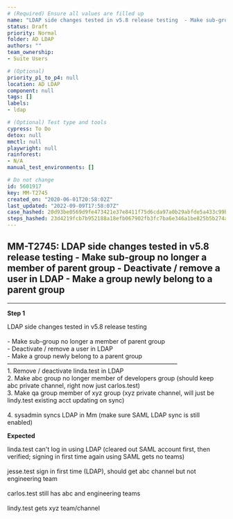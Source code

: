 ```yaml
---
# (Required) Ensure all values are filled up
name: "LDAP side changes tested in v5.8 release testing  - Make sub-group no longer a member of parent group - Deactivate / remove a user in LDAP - Make a group newly belong to a parent group"
status: Draft
priority: Normal
folder: AD LDAP
authors: ""
team_ownership: 
- Suite Users

# (Optional)
priority_p1_to_p4: null
location: AD LDAP
component: null
tags: []
labels: 
- ldap

# (Optional) Test type and tools
cypress: To Do
detox: null
mmctl: null
playwright: null
rainforest: 
- N/A
manual_test_environments: []

# Do not change
id: 5601917
key: MM-T2745
created_on: "2020-06-01T20:58:02Z"
last_updated: "2022-09-09T17:58:07Z"
case_hashed: 20d93be0569d9fe473421e37e8411f75d6cda97a0b29abfde5a433c99bb654c010b12c3a3c74371937e2b46686fa6a4a
steps_hashed: 23d4219fcb7b952188a18efb067902fb3fc7ba6e346a1be825b5b274a21a895aa05925dfe8f75b94cbca59bed5247ca9
---
```


<!-- (Auto-generated) Based on frontmatter's "key" and "name" -->

## MM-T2745: LDAP side changes tested in v5.8 release testing - Make sub-group no longer a member of parent group - Deactivate / remove a user in LDAP - Make a group newly belong to a parent group

---

**Step 1**

LDAP side changes tested in v5.8 release testing\
\
\- Make sub-group no longer a member of parent group\
\- Deactivate / remove a user in LDAP\
\- Make a group newly belong to a parent group\
————————————————————————————\
1\. Remove / deactivate linda.test in LDAP\
2\. Make abc group no longer member of developers group (should keep abc private channel, right now just carlos.test)\
3\. Make qa group member of xyz group (xyz private channel, will just be lindy.test existing acct updating on sync)\
\
4\. sysadmin syncs LDAP in Mm (make sure SAML LDAP sync is still enabled)

**Expected**

linda.test can't log in using LDAP (cleared out SAML account first, then verified; signing in first time again using SAML gets no teams)\
\
jesse.test sign in first time (LDAP), should get abc channel but not engineering team\
\
carlos.test still has abc and engineering teams\
\
lindy.test gets xyz team/channel
